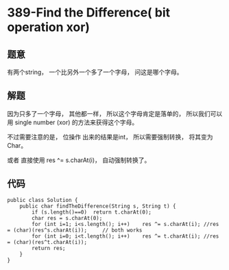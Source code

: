 # 389-Find the Difference( bit operation xor)
## 题意
有两个string， 一个比另外一个多了一个字母， 问这是哪个字母。

## 解题
因为只多了一个字母， 其他都一样， 所以这个字母肯定是落单的， 所以我们可以用 single number (xor) 的方法来获得这个字母。

不过需要注意的是， 位操作 出来的结果是int， 所以需要强制转换， 将其变为Char。

或者 直接使用  res ^= s.charAt(i)， 自动强制转换了。

## 代码
```
public class Solution {
    public char findTheDifference(String s, String t) {
        if (s.length()==0)  return t.charAt(0);
        char res = s.charAt(0);
        for (int i=1; i<s.length(); i++)    res ^= s.charAt(i); //res = (char)(res^s.charAt(i));     // both works
        for (int i=0; i<t.length(); i++)    res ^= t.charAt(i); //res = (char)(res^t.charAt(i));
        return res;
    }
}
```

